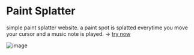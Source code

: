 # Paint Splatter

simple paint splatter website. a paint spot is splatted everytime you move your cursor and a music note is played. -> [try now](https://abdurrafey-amir.github.io/paint-splatter/)

![image](https://github.com/user-attachments/assets/898c098b-2133-4c28-b67c-63445e0ed08c)
